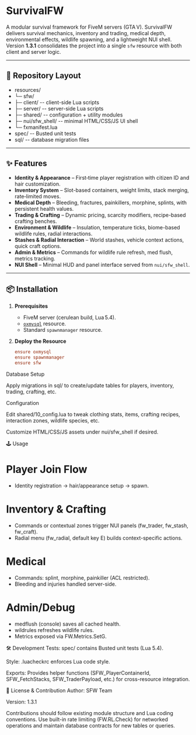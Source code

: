 # SurvivalFW

A modular survival framework for FiveM servers (GTA V). SurvivalFW delivers survival mechanics, inventory and trading, medical depth, environmental effects, wildlife spawning, and a lightweight NUI shell. Version **1.3.1** consolidates the project into a single `sfw` resource with both client and server logic.

---

## 📁 Repository Layout

- resources/
- └─ sfw/
- ├─ client/ -- client-side Lua scripts
- ├─ server/ -- server-side Lua scripts
- ├─ shared/ -- configuration + utility modules
- ├─ nui/sfw_shell/ -- minimal HTML/CSS/JS UI shell
- └─ fxmanifest.lua
- spec/ -- Busted unit tests
- sql/ -- database migration files

---

## ✨ Features

- **Identity & Appearance** – First‑time player registration with citizen ID and hair customization.
- **Inventory System** – Slot-based containers, weight limits, stack merging, rate‑limited moves.
- **Medical Depth** – Bleeding, fractures, painkillers, morphine, splints, with persistent health values.
- **Trading & Crafting** – Dynamic pricing, scarcity modifiers, recipe-based crafting benches.
- **Environment & Wildlife** – Insulation, temperature ticks, biome-based wildlife rules, radial interactions.
- **Stashes & Radial Interaction** – World stashes, vehicle context actions, quick craft options.
- **Admin & Metrics** – Commands for wildlife rule refresh, med flush, metrics tracking.
- **NUI Shell** – Minimal HUD and panel interface served from `nui/sfw_shell`.

---

## 📦 Installation

1. **Prerequisites**
   - FiveM server (cerulean build, Lua 5.4).
   - [`oxmysql`](https://github.com/overextended/oxmysql) resource.
   - Standard `spawnmanager` resource.

2. **Deploy the Resource**
   ```cfg
   ensure oxmysql
   ensure spawnmanager
   ensure sfw
Database Setup

Apply migrations in sql/ to create/update tables for players, inventory, trading, crafting, etc.

Configuration

Edit shared/10_config.lua to tweak clothing stats, items, crafting recipes, interaction zones, wildlife species, etc.

Customize HTML/CSS/JS assets under nui/sfw_shell if desired.

🕹️ Usage
# Player Join Flow
- Identity registration → hair/appearance setup → spawn.

# Inventory & Crafting
- Commands or contextual zones trigger NUI panels (fw_trader, fw_stash, fw_craft).
- Radial menu (fw_radial, default key E) builds context-specific actions.

# Medical
- Commands: splint, morphine, painkiller (ACL restricted).
- Bleeding and injuries handled server-side.

# Admin/Debug
- medflush (console) saves all cached health.
- wildrules refreshes wildlife rules.
- Metrics exposed via FW.Metrics.SetG.

🛠️ Development
Tests: spec/ contains Busted unit tests (Lua 5.4).

Style: .luacheckrc enforces Lua code style.

Exports: Provides helper functions (SFW_PlayerContainerId, SFW_FetchStacks, SFW_TraderPayload, etc.) for cross-resource integration.

📜 License & Contribution
Author: SFW Team

Version: 1.3.1

Contributions should follow existing module structure and Lua coding conventions. Use built-in rate limiting (FW.RL.Check) for networked operations and maintain database contracts for new tables or queries.
